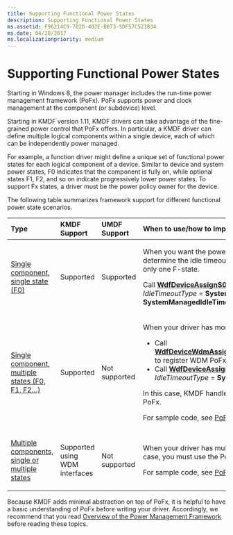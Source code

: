 ```yaml
---
title: Supporting Functional Power States
description: Supporting Functional Power States
ms.assetid: F96214C9-702D-402E-B873-5DF57C521B34
ms.date: 04/20/2017
ms.localizationpriority: medium
---
```


# Supporting Functional Power States


Starting in Windows 8, the power manager includes the run-time power management framework (PoFx). PoFx supports power and clock management at the component (or subdevice) level.

Starting in KMDF version 1.11, KMDF drivers can take advantage of the fine-grained power control that PoFx offers. In particular, a KMDF driver can define multiple logical components within a single device, each of which can be independently power managed.

For example, a function driver might define a unique set of functional power states for each logical component of a device. Similar to device and system power states, F0 indicates that the component is fully on, while optional states F1, F2, and so on indicate progressively lower power states. To support Fx states, a driver must be the power policy owner for the device.

The following table summarizes framework support for different functional power state scenarios.

<table>
<colgroup>
<col width="25%" />
<col width="25%" />
<col width="25%" />
<col width="25%" />
</colgroup>
<thead>
<tr class="header">
<th align="left">Type</th>
<th align="left">KMDF Support</th>
<th align="left">UMDF Support</th>
<th align="left">When to use/how to Implement</th>
</tr>
</thead>
<tbody>
<tr class="odd">
<td align="left"><p><a href="supporting-multiple-functional-power-states-for-single-component-devices.md" data-raw-source="[Single component, single state (F0)](supporting-multiple-functional-power-states-for-single-component-devices.md)">Single component, single state (F0)</a></p></td>
<td align="left"><p>Supported</p></td>
<td align="left"><p>Supported</p></td>
<td align="left"><p>When you want the power engine plug-in (PEP) to determine the idle timeout value, and your driver has only one F-state.</p>
<p>Call <a href="https://docs.microsoft.com/windows-hardware/drivers/ddi/wdfdevice/nf-wdfdevice-wdfdeviceassigns0idlesettings" data-raw-source="[&lt;strong&gt;WdfDeviceAssignS0IdleSettings&lt;/strong&gt;](/windows-hardware/drivers/ddi/wdfdevice/nf-wdfdevice-wdfdeviceassigns0idlesettings)"><strong>WdfDeviceAssignS0IdleSettings</strong></a> with <em>IdleTimeoutType</em> = <strong>SystemManagedIdleTimout</strong> or <strong>SystemManagedIdleTimoutWithHint</strong>.</p></td>
</tr>
<tr class="even">
<td align="left"><p><a href="supporting-multiple-functional-power-states-for-single-component-devices.md" data-raw-source="[Single component, multiple states (F0, F1, F2…)](supporting-multiple-functional-power-states-for-single-component-devices.md)">Single component, multiple states (F0, F1, F2…)</a></p></td>
<td align="left"><p>Supported</p></td>
<td align="left"><p>Not supported</p></td>
<td align="left"><p>When your driver has more than one F-state.</p>
<ul>
<li>Call <a href="https://docs.microsoft.com/windows-hardware/drivers/ddi/wdfdevice/nf-wdfdevice-wdfdevicewdmassignpowerframeworksettings" data-raw-source="[&lt;strong&gt;WdfDeviceWdmAssignPowerFrameworkSettings&lt;/strong&gt;](/windows-hardware/drivers/ddi/wdfdevice/nf-wdfdevice-wdfdevicewdmassignpowerframeworksettings)"><strong>WdfDeviceWdmAssignPowerFrameworkSettings</strong></a> to register WDM PoFx callbacks.</li>
<li>Call <a href="https://docs.microsoft.com/windows-hardware/drivers/ddi/wdfdevice/nf-wdfdevice-wdfdeviceassigns0idlesettings" data-raw-source="[&lt;strong&gt;WdfDeviceAssignS0IdleSettings&lt;/strong&gt;](/windows-hardware/drivers/ddi/wdfdevice/nf-wdfdevice-wdfdeviceassigns0idlesettings)"><strong>WdfDeviceAssignS0IdleSettings</strong></a> with <em>IdleTimeoutType</em> = <strong>SystemManagedIdleTimout</strong>.</li>
</ul>
<p>In this case, KMDF handles most interactions with the PoFx.</p>
<p>For sample code, see <a href="https://go.microsoft.com/fwlink/p/?LinkId=617937" data-raw-source="[PoFx sample drivers](https://go.microsoft.com/fwlink/p/?LinkId=617937)">PoFx sample drivers</a>.</p></td>
</tr>
<tr class="odd">
<td align="left"><p><a href="supporting-multiple-functional-power-states-for-multiple-component-devices.md" data-raw-source="[Multiple components, single or multiple states](supporting-multiple-functional-power-states-for-multiple-component-devices.md)">Multiple components, single or multiple states</a></p></td>
<td align="left"><p>Supported using WDM interfaces</p></td>
<td align="left"><p>Not supported</p></td>
<td align="left"><p>When your driver has multiple components. In this case, you must use the PoFx interfaces directly.</p>
<p>For sample code, see <a href="https://go.microsoft.com/fwlink/p/?LinkId=617937" data-raw-source="[PoFx sample drivers](https://go.microsoft.com/fwlink/p/?LinkId=617937)">PoFx sample drivers</a>.</p></td>
</tr>
</tbody>
</table>

 

Because KMDF adds minimal abstraction on top of PoFx, it is helpful to have a basic understanding of PoFx before writing your driver. Accordingly, we recommend that you read [Overview of the Power Management Framework](../kernel/overview-of-the-power-management-framework.md) before reading these topics.

 

